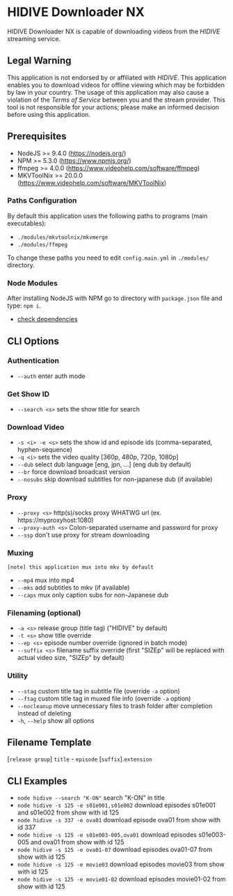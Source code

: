 # HIDIVE Downloader NX

HIDIVE Downloader NX is capable of downloading videos from the *HIDIVE* streaming service.

## Legal Warning

This application is not endorsed by or affiliated with *HIDIVE*. This application enables you to download videos for offline viewing which may be forbidden by law in your country. The usage of this application may also cause a violation of the *Terms of Service* between you and the stream provider. This tool is not responsible for your actions; please make an informed decision before using this application.

## Prerequisites

* NodeJS >= 9.4.0 (https://nodejs.org/)
* NPM >= 5.3.0 (https://www.npmjs.org/)
* ffmpeg >= 4.0.0 (https://www.videohelp.com/software/ffmpeg)
* MKVToolNix >= 20.0.0 (https://www.videohelp.com/software/MKVToolNix)

### Paths Configuration

By default this application uses the following paths to programs (main executables):
* `./modules/mkvtoolnix/mkvmerge`
* `./modules/ffmpeg`

To change these paths you need to edit `config.main.yml` in `./modules/` directory.

### Node Modules

After installing NodeJS with NPM go to directory with `package.json` file and type: `npm i`.
* [check dependencies](https://david-dm.org/seiya-dev/hidive-downloader-nx)

## CLI Options

### Authentication

* `--auth` enter auth mode

### Get Show ID

* `--search <s>` sets the show title for search

### Download Video

* `-s <i> -e <s>` sets the show id and episode ids (comma-separated, hyphen-sequence)
* `-q <i>` sets the video quality [360p, 480p, 720p, 1080p]
* `--dub` select dub language [eng, jpn, ...] (eng dub by default)
* `--br` force download broadcast version
* `--nosubs` skip download subtitles for non-japanese dub (if available)

### Proxy

* `--proxy <s>` http(s)/socks proxy WHATWG url (ex. https://myproxyhost:1080)
* `--proxy-auth <s>` Colon-separated username and password for proxy
* `--ssp` don't use proxy for stream downloading

### Muxing

`[note] this application mux into mkv by default`
* `--mp4` mux into mp4
* `--mks` add subtitles to mkv (if available)
* `--caps` mux only caption subs for non-Japanese dub

### Filenaming (optional)

* `-a <s>` release group (title tag) ("HIDIVE" by default)
* `-t <s>` show title override
* `--ep <s>` episode number override (ignored in batch mode)
* `--suffix <s>` filename suffix override (first "SIZEp" will be replaced with actual video size, "SIZEp" by default)

### Utility

* `--stag` custom title tag in subtitle file (override `-a` option)
* `--ftag` custom title tag in muxed file info (override `-a` option)
* `--nocleanup` move unnecessary files to trash folder after completion instead of deleting
* `-h`, `--help` show all options

## Filename Template

[`release group`] `title` - `episode` [`suffix`].`extension`

## CLI Examples

* `node hidive --search "K-ON"` search "K-ON" in title
* `node hidive -s 125 -e s01e001,s01e002` download episodes s01e001 and s01e002 from show with id 125
* `node hidive -s 337 -e ova01` download episode ova01 from show with id 337
* `node hidive -s 125 -e s01e003-005,ova01` download episodes s01e003-005 and ova01 from show with id 125
* `node hidive -s 125 -e ova01-07` download episodes ova01-07 from show with id 125
* `node hidive -s 125 -e movie03` download episodes movie03 from show with id 125
* `node hidive -s 125 -e movie01-02` download episodes movie01-02 from show with id 125
